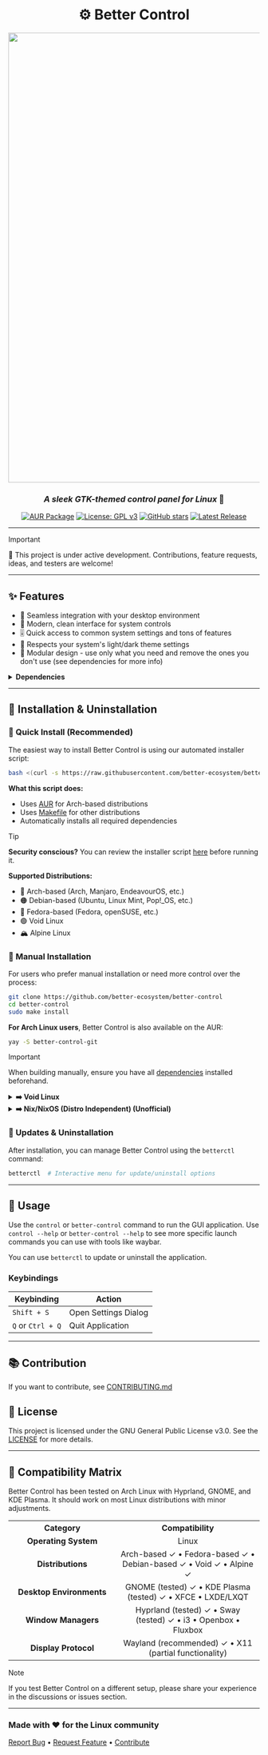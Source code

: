 <div align="center">

# ⚙️ Better Control

<img src="https://github.com/user-attachments/assets/3ae2383d-971b-4280-bd64-6c6c18dd05de" width="900">

### *A sleek GTK-themed control panel for Linux* 🐧

[![AUR Package](https://img.shields.io/badge/AUR-better--control--git-429768?style=flat-square&logo=archlinux&logoColor=white&labelColor=444)](https://aur.archlinux.org/packages/better-control-git)
[![License: GPL v3](https://img.shields.io/badge/License-GPLv3-429768.svg?style=flat-square&logo=github&labelColor=444)](LICENSE)
[![GitHub stars](https://img.shields.io/github/stars/better-ecosystem/better-control?style=flat-square&color=429768&logo=starship&labelColor=444)](https://github.com/better-ecosystem/better-control/stargazers)
[![Latest Release](https://img.shields.io/github/v/release/better-ecosystem/better-control.svg?style=flat-square&color=429768&logo=speedtest&label=latest-release&labelColor=444)](https://github.com/better-ecosystem/better-control/releases/latest)

</div>

---

> [!IMPORTANT]
> 🚧 This project is under active development. Contributions, feature requests, ideas, and testers are welcome!

---

## ✨ Features

- 🔄 Seamless integration with your desktop environment
- 📱 Modern, clean interface for system controls
- 🎚️ Quick access to common system settings and tons of features
- 🌙 Respects your system's light/dark theme settings
- 🧩 Modular design - use only what you need and remove the ones you don't use (see dependencies for more info)

<details>
<summary><b>Dependencies</b></summary>

Before installing, ensure you have `git` and `base-devel` installed.

### Core Dependencies

| Dependency | Purpose |
|------------|---------|
| **GTK 3** | UI framework |
| **Python Libraries** | python-gobject, python-dbus, python-psutil, python-setproctitle |

### Feature-Specific Dependencies

| Feature | Required Packages |
|---------|------------------|
| **Wi-Fi Management** | NetworkManager, python-qrcode |
| **Bluetooth** | BlueZ & BlueZ Utils |
| **Audio Control** | PipeWire or PulseAudio |
| **Brightness** | brightnessctl |
| **Power Management** | power-profiles-daemon, upower |
| **Blue Light Filter** | gammastep |
| **USBGuard** | USBGuard |
| **Pillow** | For QR Code on Wi-Fi |

> [!TIP]
> If you don't need a specific feature, you can safely omit its corresponding dependency and hide its tab in the settings.

</details>

---

## 💾 Installation & Uninstallation

### 🚀 Quick Install (Recommended)

The easiest way to install Better Control is using our automated installer script:

```bash
bash <(curl -s https://raw.githubusercontent.com/better-ecosystem/better-control/refs/heads/main/betterctl.sh)
```

**What this script does:**
- Uses [AUR](https://aur.archlinux.org/packages/better-control-git) for Arch-based distributions
- Uses [Makefile](https://github.com/better-ecosystem/better-control/blob/main/Makefile) for other distributions
- Automatically installs all required dependencies

> [!TIP]
> **Security conscious?** You can review the installer script [here](https://raw.githubusercontent.com/better-ecosystem/better-control/refs/heads/main/betterctl.sh) before running it.

**Supported Distributions:**
- 🔵 Arch-based (Arch, Manjaro, EndeavourOS, etc.)
- 🟠 Debian-based (Ubuntu, Linux Mint, Pop!_OS, etc.)
- 🔴 Fedora-based (Fedora, openSUSE, etc.)
- 🟢 Void Linux
- 🏔️ Alpine Linux

### 🔧 Manual Installation

For users who prefer manual installation or need more control over the process:

```bash
git clone https://github.com/better-ecosystem/better-control
cd better-control
sudo make install
```

**For Arch Linux users**, Better Control is also available on the AUR:

```bash
yay -S better-control-git
```

> [!IMPORTANT]
> When building manually, ensure you have all [dependencies](#dependencies) installed beforehand.

<details>
<summary><b>➡️ Void Linux</b></summary>

Better Control is available in the official Void Linux repository.

```bash
xbps-install -S better-control
```
</details>

<details>
<summary><b>➡️ Nix/NixOS (Distro Independent) (Unofficial)</b></summary>

Better Control is available in the `nixpkgs` repository.

**On NixOS:**

```bash
nix-env -iA nixos.better-control
```

**On Non-NixOS:**

```bash
# without flakes:
nix-env -iA nixpkgs.better-control
# with flakes:
nix profile install nixpkgs#better-control
```

⚠️ **Bleeding edge (Unstable):** This flake will update to the latest commit automatically: [Better Control Flake](https://github.com/Rishabh5321/better-control-flake)

</details>

### 🔄 Updates & Uninstallation

After installation, you can manage Better Control using the `betterctl` command:

```bash
betterctl  # Interactive menu for update/uninstall options
```

---

## 🫴 Usage

Use the `control` or `better-control` command to run the GUI application. Use `control --help` or `better-control --help` to see more specific launch commands you can use with tools like waybar.

You can use `betterctl` to update or uninstall the application.

### Keybindings

| Keybinding | Action |
|------------|--------|
| `Shift + S` | Open Settings Dialog |
| `Q` or `Ctrl + Q` | Quit Application |

---

## 📚 Contribution

If you want to contribute, see [CONTRIBUTING.md](https://github.com/better-ecosystem/better-control/blob/main/CONTRIBUTING.md)

## 📄 License

This project is licensed under the GNU General Public License v3.0. See the [LICENSE](LICENSE) for more details.

---

## 🧪 Compatibility Matrix

Better Control has been tested on Arch Linux with Hyprland, GNOME, and KDE Plasma. It should work on most Linux distributions with minor adjustments.

<table>
  <tr>
    <th align="center" width="200">Category</th>
    <th align="center">Compatibility</th>
  </tr>
  <tr>
    <td align="center"><b>Operating System</b></td>
    <td align="center">Linux</td>
  </tr>
  <tr>
    <td align="center"><b>Distributions</b></td>
    <td align="center">Arch-based ✓ • Fedora-based ✓ • Debian-based ✓ • Void ✓ • Alpine ✓</td>
  </tr>
  <tr>
    <td align="center"><b>Desktop Environments</b></td>
    <td align="center">GNOME (tested) ✓ • KDE Plasma (tested) ✓ • XFCE • LXDE/LXQT</td>
  </tr>
  <tr>
    <td align="center"><b>Window Managers</b></td>
    <td align="center">Hyprland (tested) ✓ • Sway (tested) ✓ • i3 • Openbox • Fluxbox</td>
  </tr>
  <tr>
    <td align="center"><b>Display Protocol</b></td>
    <td align="center">Wayland (recommended) ✓ • X11 (partial functionality)</td>
  </tr>
</table>

> [!NOTE]
> If you test Better Control on a different setup, please share your experience in the discussions or issues section.

---

### Made with ❤️ for the Linux community

[Report Bug](https://github.com/better-ecosystem/better-control/issues) •
[Request Feature](https://github.com/better-ecosystem/better-control/discussions) •
[Contribute](https://github.com/better-ecosystem/better-control/tree/main?tab=readme-ov-file#--contribution)
